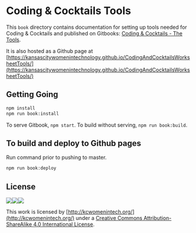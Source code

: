 # Coding & Cocktails Tools

This `book` directory contains documentation for setting up tools needed for Coding & Cocktails and published on Gitbooks: [Coding & Cocktails - The Tools](https://www.gitbook.com/book/codingandcocktailskc/coding-cocktails-the-tools/details).

It is also hosted as a Github page at [https://kansascitywomenintechnology.github.io/CodingAndCocktailsWorksheetTools/](https://kansascitywomenintechnology.github.io/CodingAndCocktailsWorksheetTools/)

## Getting Going

```bash
npm install
npm run book:install
```

To serve Gitbook, `npm start`.
To build without serving, `npm run book:build`.

## To build and deploy to Github pages
Run command prior to pushing to master.
```bash
npm run book:deploy
```



## License
![](https://lh6.googleusercontent.com/osprAumZLusoNUcKnPtOWMijWYLZ8ydrUS0gMTvMCoyhSVBd69InqiXqQjc7fH8iQiVbZLXvyyvPZXwKjeyHuPnrd2zJT1mYLa1WoziryvxOo0q7nvMnpfeeVPBgfqW0bnp1--wa)![](https://lh5.googleusercontent.com/AZZipN4uXuU6FkxA0zLbrq9EwMhky22oNI8UtjQ2-Kgzy64Jmbij_IKUwXDcqGjnHWSMg9h3ii2Dx_SLI871nVn56NyF1VnmDbkEL2m9sJ_9YYGpNC8kdiYepai1jAZLEWWt8iTW)![](https://lh6.googleusercontent.com/GSxH81qYzBJkBR39GbviwKcwxem0RbN8XTx_6BOHgziQ6OomnG-au25ZSdiNQ4rX2p2HanRGa8_SzTPhJ3SKW-Vrs6fJ8N9s0FLq1EVSwUZXrLZuUVONachwFWwqTr6PMpn1csnu)

This work is licensed by [http://kcwomenintech.org/](http://kcwomenintech.org/) under a [Creative Commons Attribution-ShareAlike 4.0 International License](http://creativecommons.org/licenses/by-sa/4.0/).





